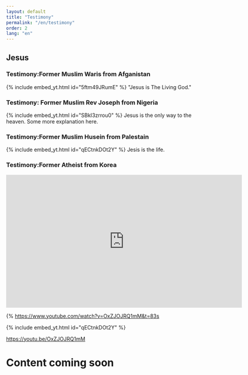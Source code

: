 ```yaml
---
layout: default
title: "Testimony"
permalink: "/en/testimony"
order: 2
lang: "en"
---
```


## Jesus

### Testimony:Former Muslim Waris from Afganistan
{% include embed_yt.html id="5ftm49JRumE" %}
"Jesus is The Living God."

### Testimony: Former Muslim Rev Joseph from Nigeria
{% include embed_yt.html id="SBkI3zrrou0" %}
Jesus is the only way to the heaven.
Some more explanation here.

### Testimony:Former Muslim Husein from Palestain
{% include embed_yt.html id="qECtnkDOt2Y" %}
Jesis is the life.

### Testimony:Former Atheist from Korea 
<iframe width="640" height="360" src="https://www.youtube.com/embed/OxZJOJRQ1mM" title="AMEN TVقناة آمين /Testimony 6 Nan English" frameborder="0" allow="accelerometer; autoplay; clipboard-write; encrypted-media; gyroscope; picture-in-picture; web-share" allowfullscreen></iframe>

{% https://www.youtube.com/watch?v=OxZJOJRQ1mM&t=83s


{% include embed_yt.html id="qECtnkDOt2Y" %}

https://youtu.be/OxZJOJRQ1mM
# Content coming soon

